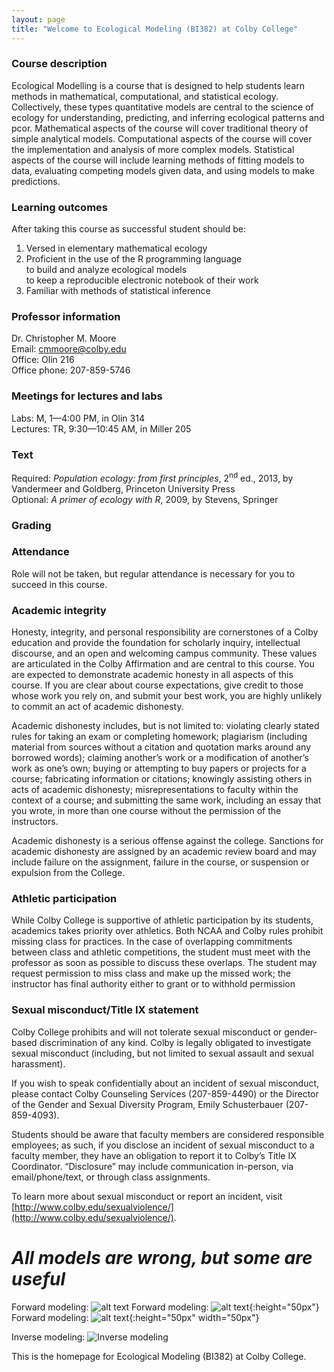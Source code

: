 ```yaml
---
layout: page
title: "Welcome to Ecological Modeling (BI382) at Colby College"
---
```


### Course description
Ecological Modelling is a course that is designed to help students learn methods in mathematical, computational, and statistical ecology. Collectively, these types quantitative models are central to the science of ecology for understanding, predicting, and inferring ecological patterns and pcor. Mathematical aspects of the course will cover traditional theory of simple analytical models. Computational aspects of the course will cover the implementation and analysis of more complex models. Statistical aspects of the course will include learning methods of fitting models to data, evaluating competing models given data, and using models to make predictions.

### Learning outcomes
After taking this course as successful student should be:

1. Versed in elementary mathematical ecology
2. Proficient in the use of the R programming language  
	to build and analyze ecological models  
	to keep a reproducible electronic notebook of their work
3. Familiar with methods of statistical inference

### Professor information
Dr. Christopher M. Moore  
Email: cmmoore@colby.edu  
Office: Olin 216  
Office phone: 207-859-5746  

### Meetings for lectures and labs
Labs: M, 1—4:00 PM, in Olin 314  
Lectures: TR, 9:30—10:45 AM, in Miller 205

### Text
Required: *Population ecology: from first principles*, 2<sup>nd</sup> ed., 2013, by Vandermeer and Goldberg, Princeton University Press  
Optional: *A primer of ecology with R*, 2009, by Stevens, Springer

### Grading

### Attendance
Role will not be taken, but regular attendance is necessary for you to succeed in this course.

### Academic integrity

Honesty, integrity, and personal responsibility are cornerstones of a Colby education and provide the foundation for scholarly inquiry, intellectual discourse, and an open and welcoming campus community. These values are articulated in the Colby Affirmation and are central to this course. You are expected to demonstrate academic honesty in all aspects of this course. If you are clear about course expectations, give credit to those whose work you rely on, and submit your best work, you are highly unlikely to commit an act of academic dishonesty.

Academic dishonesty includes, but is not limited to: violating clearly stated rules for taking an exam or completing homework; plagiarism (including material from sources without a citation and quotation marks around any borrowed words); claiming another’s work or a modification of another’s work as one’s own; buying or attempting to buy papers or projects for a course; fabricating information or citations; knowingly assisting others in acts of academic dishonesty; misrepresentations to faculty within the context of a course; and submitting the same work, including an essay that you wrote, in more than one course without the permission of the instructors.

Academic dishonesty is a serious offense against the college. Sanctions for academic dishonesty are assigned by an academic review board and may include failure on the assignment, failure in the course, or suspension or expulsion from the College.

### Athletic participation

While Colby College is supportive of athletic participation by its students, academics takes priority over athletics. Both NCAA and Colby rules prohibit missing class for practices. In the case of overlapping commitments between class and athletic competitions, the student must meet with the professor as soon as possible to discuss these overlaps. The student may request permission to miss class and make up the missed work; the instructor has final authority either to grant or to withhold permission

### Sexual misconduct/Title IX statement

Colby College prohibits and will not tolerate sexual misconduct or gender-based discrimination of any kind. Colby is legally obligated to investigate sexual misconduct (including, but not limited to sexual assault and sexual harassment).

If you wish to speak confidentially about an incident of sexual misconduct, please contact Colby Counseling Services (207-859-4490) or the Director of the Gender and Sexual Diversity Program, Emily Schusterbauer (207-859-4093).

Students should be aware that faculty members are considered responsible employees; as such, if you disclose an incident of sexual misconduct to a faculty member, they have an obligation to report it to Colby’s Title IX Coordinator. “Disclosure” may include communication in-person, via email/phone/text, or through class assignments.

To learn more about sexual misconduct or report an incident, visit [http://www.colby.edu/sexualviolence/](http://www.colby.edu/sexualviolence/).

# *All models are wrong, but some are useful* 


Forward modeling: ![alt text](https://imgs.xkcd.com/comics/sustainable.png "Though 100 years is longer than a lot of our resources.")
Forward modeling: ![alt text](https://imgs.xkcd.com/comics/sustainable.png "Though 100 years is longer than a lot of our resources."){:height="50px"}
Forward modeling: ![alt text](https://imgs.xkcd.com/comics/sustainable.png "Though 100 years is longer than a lot of our resources."){:height="50px" width="50px"}

Inverse modeling: ![Inverse modeling](https://imgs.xkcd.com/comics/linear_regression.png "The 95% confidence interval suggests Rexthor's dog could also be a cat, or possibly a teapot.")


This is the homepage for Ecological Modeling (BI382) at Colby College.